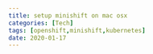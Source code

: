 ```yaml
---
title: setup minishift on mac osx
categories: [Tech]
tags: [openshift,minishift,kubernetes]
date: 2020-01-17
---
```


